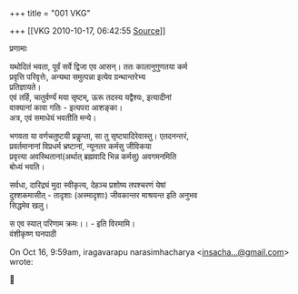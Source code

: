 +++
title = "001 VKG"

+++
[[VKG	2010-10-17, 06:42:55 [Source](https://groups.google.com/g/bvparishat/c/RHiiO7ZPWng)]]



प्रणामाः

यथोदितं भवता, पूर्वं सर्वे द्विजा एव आसन्। ततः कालानुगुणतया कर्म  
प्रवृत्ति परिवृत्तेः, अन्यथा समुत्पन्ना इत्येव ग्रन्थान्तरेभ्य  
प्रतिज्ञायते।  
एवं तर्हि, चातुर्वर्ण्यं मया सृष्टम्, ऊरू तदस्य यद्वैश्यः, इत्यादीनां  
वाक्यानां कावा गतिः - इत्यपरा आशङ्का।  
अत्र, एवं समाधेयं भवतीति मन्ये।

भगवता या वर्णचतुष्टयी प्रकॢप्ता, सा तु सृष्ट्यादिरेवास्तु। एतदनन्तरं,  
प्रवर्तमानानां विप्रधर्म भ्रष्टानां, न्यूनतर कर्मसु जीविकया  
प्रवृत्त्या अवस्थितानां(अर्थात् ब्रह्मवादि भिन्न कर्मसु) अवगमनमिति  
बोध्यं भवति।

सर्वधा, दारिद्र्यं मुदा स्वीकृत्य, देहञ्च प्रशोष्य तपश्चरणं येषां  
दुश्शकमासीत् - तादृशाः (अस्मादृशाः) जीवकान्तर माश्रयन्त इति अनुभव  
सिद्धमेव खलु।

स एव स्यात् परिणाम क्रमः।। - इति विरमामि।  
वंशीकृष्ण घनपाठी

  
On Oct 16, 9:59am, iragavarapu narasimhacharya \<[insacha...@gmail.com]()\>  
wrote:



